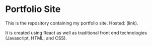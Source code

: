 # Portfolio Site

This is the repository containing my portfolio site. Hosted: (link). 

It is created using React as well as traditional front end technologies (Javascript, HTML, and CSS).
